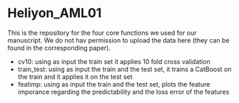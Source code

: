 # Heliyon_AML01

This is the repository for the four core functions we used for our manuscript. We do not hav permission to upload the data here (they can be found in the corresponding paper). 

* cv10: using as input the train set it applies 10 fold cross validation
* train_test: using as input the train and the test set, it trains a CatBoost on the train and it applies it on the test set
* featimp: using as input the train and the test set, plots the feature imporance regarding the predictability and the loss error of the features
